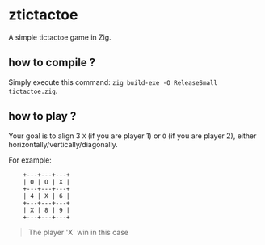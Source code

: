 # ztictactoe

A simple tictactoe game in Zig.

## how to compile ?

Simply execute this command:
`zig build-exe -O ReleaseSmall tictactoe.zig`.

## how to play ?

Your goal is to align 3 `X` (if you are player 1) or `O` (if you are player 2), either horizontally/vertically/diagonally.

For example:
```
    +---+---+---+
    | O | O | X |
    +---+---+---+
    | 4 | X | 6 |
    +---+---+---+
    | X | 8 | 9 |
    +---+---+---+

```
> The player 'X' win in this case
